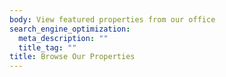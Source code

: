 ```yaml
---
body: View featured properties from our office
search_engine_optimization:
  meta_description: ""
  title_tag: ""
title: Browse Our Properties
---
```

